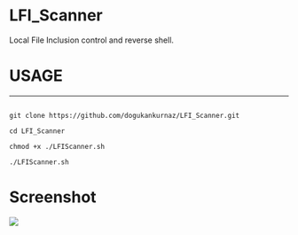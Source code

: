 # LFI_Scanner
Local File Inclusion control and reverse shell.


# USAGE

-----------



```shell

git clone https://github.com/dogukankurnaz/LFI_Scanner.git

cd LFI_Scanner

chmod +x ./LFIScanner.sh

./LFIScanner.sh
```


# Screenshot

![](https://i.hizliresim.com/f6r23y9.png)

